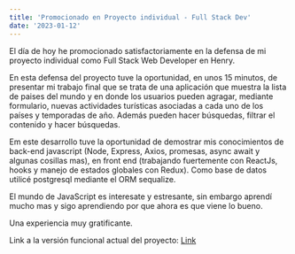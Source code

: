 ```yaml
---
title: 'Promocionado en Proyecto individual - Full Stack Dev'
date: '2023-01-12'
---
```


El día de hoy he promocionado satisfactoriamente en la defensa de mi proyecto individual como Full Stack Web Developer en Henry.

En esta defensa del proyecto tuve la oportunidad, en unos 15 minutos, de presentar mi trabajo final que se trata de una aplicación que muestra la lista de paises del mundo y en donde los usuarios pueden agragar, mediante formulario, nuevas actividades turísticas asociadas a cada uno de los países y temporadas de año. Además pueden hacer búsquedas, filtrar el contenido y hacer búsquedas.

Em este desarrollo tuve la oportunidad de demostrar mis conocimientos de back-end javascript (Node, Express, Axios, promesas, async await y algunas cosillas mas), en front end (trabajando fuertemente con ReactJs, hooks y manejo de estados globales con Redux). Como base de datos utilicé postgresql mediante el ORM sequalize.

El mundo de JavaScript es interesate y estresante, sin embargo aprendí mucho mas y sigo aprendiendo por que ahora es que viene lo bueno.

Una experiencia muy gratificante.

Link a la versión funcional actual del proyecto: [Link](https://countriespi-pro.onrender.com/)